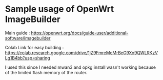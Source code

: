 # Sample usage of OpenWrt ImageBuilder

Main guide : <https://openwrt.org/docs/guide-user/additional-software/imagebuilder>

Colab Link for easy building : <https://colab.research.google.com/drive/1jZ9FmreMcMrBeG9Xo9QWLRKzVLg1B4bb?usp=sharing>

I used this since I needed mwan3 and opkg install wasn't working because of the limited flash memory of the router.
